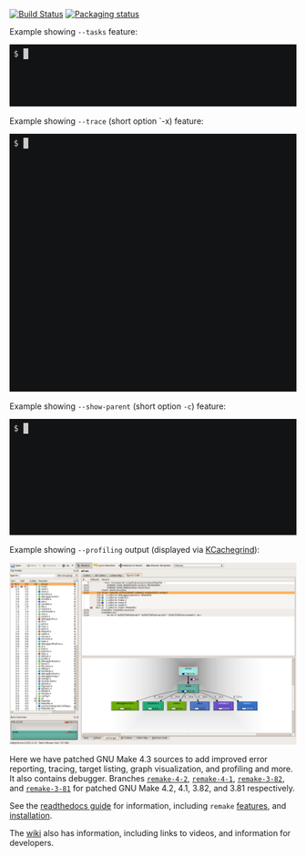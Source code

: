 [![Build Status](https://travis-ci.org/rocky/remake.svg?branch=remake-4-3)](https://travis-ci.org/rocky/remake) [![Packaging status](https://repology.org/badge/tiny-repos/remake.svg)](https://repology.org/project/remake/versions)

Example showing `--tasks` feature:

![--tasks](screenshots/remake-session0.gif)

Example showing `--trace` (short option `-x) feature:

![--trace](screenshots/remake-session1.gif)


Example showing `--show-parent` (short option `-c`) feature:

![--show-parent](screenshots/remake-session2.gif)

Example showing `--profiling` output (displayed via [KCachegrind](https://kcachegrind.github.io/html/Home.htmlkcachegrind)):

![--profile](screenshots/remake-profiled2.png)

Here we have patched GNU Make 4.3 sources to add improved error reporting, tracing, target listing, graph visualization, and profiling and more. It also
contains debugger. Branches [`remake-4-2`](https://github.com/rocky/remake/tree/remake-4-2), [`remake-4-1`](https://github.com/rocky/remake/tree/remake-4-1), [`remake-3-82`](https://github.com/rocky/remake/tree/remake-3-82), and [`remake-3-81`](https://github.com/rocky/remake/tree/remake-3-81) for patched GNU Make 4.2, 4.1, 3.82, and 3.81 respectively.

See the [readthedocs guide](https://remake.readthedocs.io/en/readthedocs/index.html) for information, including `remake` [features](https://remake.readthedocs.io/en/readthedocs/features.html), and [installation](https://remake.readthedocs.io/en/readthedocs/install.html).

The [wiki](https://github.com/rocky/remake/wiki) also has information, including links to videos, and information for developers.
